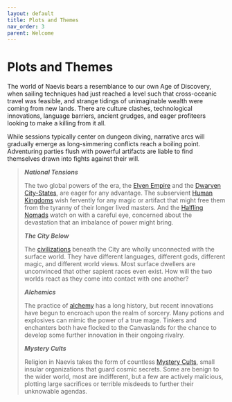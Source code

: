 ```yaml
---
layout: default
title: Plots and Themes
nav_order: 3
parent: Welcome
---
```


# Plots and Themes

The world of Naevis bears a resemblance to our own Age of Discovery, when sailing techniques had just reached a level such that cross-oceanic travel was feasible, and strange tidings of unimaginable wealth were coming from new lands. There are culture clashes, technological innovations, language barriers, ancient grudges, and eager profiteers looking to make a killing from it all.

While sessions typically center on dungeon diving, narrative arcs will gradually emerge as long-simmering conflicts reach a boiling point. Adventuring parties flush with powerful artifacts are liable to find themselves drawn into fights against their will.

> ***National Tensions***
>
> The two global powers of the era, the [Elven Empire](../lore/greenlands/elves) and the [Dwarven City-States](../lore/greenlands/dwarves), are eager for any advantage. The subservient [Human Kingdoms](../lore/greenlands/humans) wish fervently for any magic or artifact that might free them from the tyranny of their longer lived masters. And the [Halfling Nomads](../lore/greenlands/halflings) watch on with a careful eye, concerned about the devastation that an imbalance of power might bring.
>
> ***The City Below***
>
> The [civilizations](../lore/city_dwellers/index) beneath the City are wholly unconnected with the surface world. They have different languages, different gods, different magic, and different world views. Most surface dwellers are unconvinced that other sapient races even exist. How will the two worlds react as they come into contact with one another?
>
> ***Alchemics***
>
> The practice of [alchemy](../../data/downtime_activities/alchemy) has a long history, but recent innovations have begun to encroach upon the realm of sorcery. Many potions and explosives can mimic the power of a true mage. Tinkers and enchanters both have flocked to the Canvaslands for the chance to develop some further innovation in their ongoing rivalry.
>
> ***Mystery Cults***
>
> Religion in Naevis takes the form of countless [Mystery Cults](../lore/canvaslands/mystery_cults), small insular organizations that guard cosmic secrets. Some are benign to the wider world, most are indifferent, but a few are actively malicious, plotting large sacrifices or terrible misdeeds to further their unknowable agendas. 